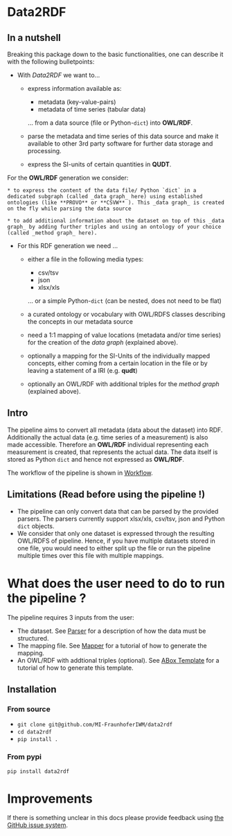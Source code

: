 # Data2RDF

## In a nutshell

Breaking this package down to the basic functionalities, one can describe it with the following bulletpoints:

* With _Data2RDF_ we want to...

    * express information available as:

        * metadata (key-value-pairs)
        * metadata of time series (tabular data)

        ... from a data source (file or Python-`dict`) into **OWL/RDF**.

    * parse the metadata and time series of this data source and make it available to other 3rd party software for further data storage and processing.

    * express the SI-units of certain quantities in **QUDT**.

For the **OWL/RDF** generation we consider:

    * to express the content of the data file/ Python `dict` in a dedicated subgraph (called _data graph_ here) using established ontologies (like **PROVO** or **CSVW** ). This _data graph_ is created on the fly while parsing the data source

    * to add additional information about the dataset on top of this _data graph_ by adding further triples and using an ontology of your choice (called _method graph_ here).

* For this RDF generation we need ...
    * either a file in the following media types:
        * csv/tsv
        * json
        * xlsx/xls

        ... or a simple Python-`dict` (can be nested, does not need to be flat)
    * a curated ontology or vocabulary with OWL/RDFS classes describing the concepts in our metadata source
    * need a 1:1 mapping of value locations (metadata and/or time series) for the creation of the _data graph_ (explained above).
    * optionally a mapping for the SI-Units of the individually mapped concepts, either coming from a certain location in the file or by leaving a statement of a IRI (e.g. **qudt**)
    * optionally an OWL/RDF with additional triples for the _method graph_ (explained above).

## Intro

The pipeline aims to convert all metadata (data about the dataset) into RDF. Additionally the actual data (e.g. time series of a measurement) is also made accessible. Therefore an **OWL/RDF** individual representing each measurement is created, that represents the actual data. The data itself is stored as Python `dict` and hence not expressed as **OWL/RDF**.

The workflow of the pipeline is shown in [Workflow](./workflow.md).

## Limitations (Read before using the pipeline !)

- The pipeline can only convert data that can be parsed by the provided parsers. The parsers currently support xlsx/xls, csv/tsv, json and Python `dict` objects.
- We consider that only one dataset is expressed through the resulting OWL/RDFS of pipeline. Hence, if you have multiple datasets stored in one file, you would need to either split up the file or run the pipeline multiple times over this file with multiple mappings.

# What does the user need to do to run the pipeline ?

The pipeline requires 3 inputs from the user:

- The dataset. See [Parser](./workflow.md#Parser) for a description of how the data must be structured.
- The mapping file. See [Mapper](./workflow.md#data-method-mapping) for a tutorial of how to generate the mapping.
- An OWL/RDF with addtional triples (optional). See [ABox Template](./workflow.md#abox-skeleton) for a tutorial of how to generate this template.

## Installation

### From source

- `git clone git@github.com/MI-FraunhoferIWM/data2rdf`
- `cd data2rdf`
- `pip install .`

### From pypi

```
pip install data2rdf
```

# Improvements

If there is something unclear in this docs please provide feedback using [the GitHub issue system](https://github.com/MI-FraunhoferIWM/data2rdf/issues).
